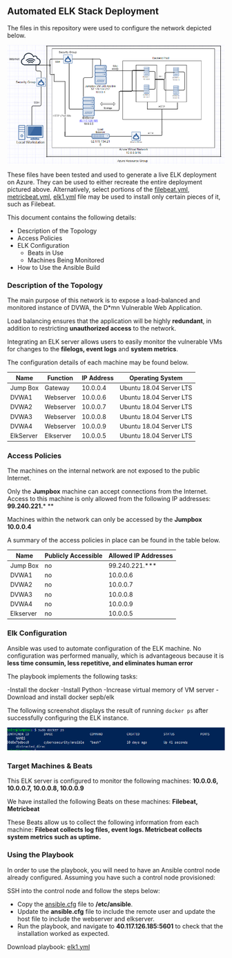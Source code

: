 ## Automated ELK Stack Deployment

The files in this repository were used to configure the network depicted below.

![Network Diagram](Diagrams/NetworkDiagram.png)

These files have been tested and used to generate a live ELK deployment on Azure. They can be used to either recreate the entire deployment pictured above. Alternatively, select portions of the [filebeat.yml](https://github.com/spatzmic/Cloud-Security/blob/master/filebeat.yml), [metricbeat.yml](https://github.com/spatzmic/Cloud-Security/blob/master/metricbeat.yml), [elk1.yml](https://github.com/spatzmic/Cloud-Security/blob/master/elk1.yml) file may be used to install only certain pieces of it, such as Filebeat.

This document contains the following details:
- Description of the Topology
- Access Policies
- ELK Configuration
  - Beats in Use
  - Machines Being Monitored
- How to Use the Ansible Build


### Description of the Topology

The main purpose of this network is to expose a load-balanced and monitored instance of DVWA, the D*mn Vulnerable Web Application.

Load balancing ensures that the application will be highly **redundant**, in addition to restricting **unauthorized access** to the network.

Integrating an ELK server allows users to easily monitor the vulnerable VMs for changes to the **filelogs, event logs** and **system metrics**.

The configuration details of each machine may be found below.


| Name     | Function  | IP Address   | Operating System          |
|----------|-----------|--------------|---------------------------|
| Jump Box | Gateway   | 10.0.0.4     | Ubuntu 18.04 Server LTS   |
| DVWA1    | Webserver | 10.0.0.6     | Ubuntu 18.04 Server LTS   |
| DVWA2    | Webserver | 10.0.0.7     | Ubuntu 18.04 Server LTS   |
| DVWA3    | Webserver | 10.0.0.8     | Ubuntu 18.04 Server LTS   |
| DVWA4    | Webserver | 10.0.0.9     | Ubuntu 18.04 Server LTS   |
| ElkServer| Elkserver | 10.0.0.5     | Ubuntu 18.04 Server LTS   |

### Access Policies

The machines on the internal network are not exposed to the public Internet. 

Only the **Jumpbox** machine can accept connections from the Internet.  Access to this machine is only allowed from the following IP addresses: **99.240.221.*** ** 

Machines within the network can only be accessed by the **Jumpbox 10.0.0.4**

A summary of the access policies in place can be found in the table below.

| Name     | Publicly Accessible | Allowed IP Addresses |
|-----------|---------------------|---------------------|
| Jump Box  |    no               | 99.240.221.***      |
|  DVWA1    |    no               | 10.0.0.6            |
|  DVWA2    |    no               | 10.0.0.7            |
|  DVWA3    |    no               | 10.0.0.8            |
|  DVWA4    |    no               | 10.0.0.9            |
| Elkserver |    no               | 10.0.0.5            |

### Elk Configuration

Ansible was used to automate configuration of the ELK machine. No configuration was performed manually, which is advantageous because it is **less time consumin, less repetitive, and eliminates human error**

The playbook implements the following tasks:

-Install the docker
-Install Python 
-Increase virtual memory of VM server
-Download and install docker sepb/elk


The following screenshot displays the result of running `docker ps` after successfully configuring the ELK instance.

![docker ps](Ansible_Images/DockerPS.png)


### Target Machines & Beats
This ELK server is configured to monitor the following machines: **10.0.0.6, 10.0.0.7, 10.0.0.8, 10.0.0.9**

We have installed the following Beats on these machines: **Filebeat, Metricbeat**

These Beats allow us to collect the following information from each machine: **Filebeat collects log files, event logs.  Metricbeat collects system metrics such as uptime.**

### Using the Playbook
In order to use the playbook, you will need to have an Ansible control node already configured. Assuming you have such a control node provisioned: 

SSH into the control node and follow the steps below:
- Copy the [ansible.cfg](https://github.com/spatzmic/Cloud-Security/blob/master/ansible.cfg) file to **/etc/ansible**.
- Update the **ansible.cfg** file to include the remote user and update the host file to include the webserver and elkserver.
- Run the playbook, and navigate to **40.117.126.185:5601** to check that the installation worked as expected.

Download playbook: 
[elk1.yml](https://github.com/spatzmic/Cloud-Security/blob/master/elk1.yml)
